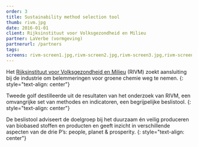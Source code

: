 ```yaml
---
order: 3
title: Sustainability method selection tool
thumb: rivm.jpg
date: 2016-01-01
client: Rijksinstituut voor Volksgezondheid en Milieu
partner: LaVerbe (vormgeving)
partnerurl: /partners
tags:
screens: rivm-screen1.jpg,rivm-screen2.jpg,rivm-screen3.jpg,rivm-screen4.jpg
---
```

Het [Rijksinstituut voor Volksgezondheid en Milieu](http://www.rivm.nl/) (RIVM) zoekt aansluiting bij de industrie om belemmeringen voor groene chemie weg te nemen.
{: style="text-align: center"}

Tweede golf destilleerde uit de resultaten van het onderzoek van RIVM, een omvangrijke set van methodes en indicatoren, een begrijpelijke beslistool.
{: style="text-align: center"}

De beslistool adviseert de doelgroep bij het duurzaam én veilig produceren van biobased stoffen en producten en geeft inzicht in verschillende aspecten van de drie P’s: people, planet & prosperity.
{: style="text-align: center"}
